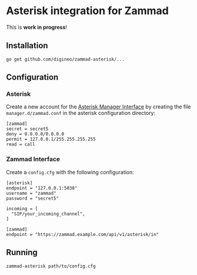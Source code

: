 Asterisk integration for Zammad
===============================

This is **work in progress**!

## Installation

    go get github.com/digineo/zammad-asterisk/...

## Configuration

### Asterisk

Create a new account for the [Asterisk Manager Interface](http://the-asterisk-book.com/1.6/asterisk-manager-api.html) by creating the file `manager.d/zammad.conf` in the asterisk configuration directory:

```
[zammad]
secret = secret5
deny = 0.0.0.0/0.0.0.0
permit = 127.0.0.1/255.255.255.255
read = call
```

### Zammad Interface

Create a `config.cfg` with the following configuration:

```
[asterisk]
endpoint = "127.0.0.1:5038"
username = "zammad"
password = "secret5"

incoming = [
  "SIP/your_incoming_channel",
]

[zammad]
endpoint = "https://zammad.example.com/api/v1/asterisk/in"
```

## Running

    zammad-asterisk path/to/config.cfg
